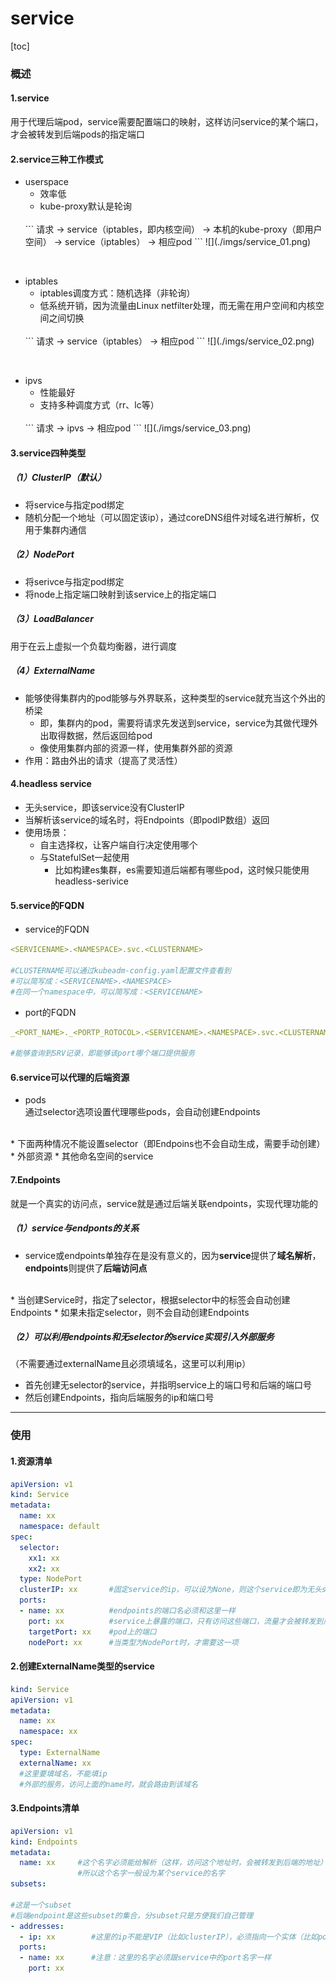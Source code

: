 # service
[toc]
### 概述
#### 1.service
用于代理后端pod，service需要配置端口的映射，这样访问service的某个端口，才会被转发到后端pods的指定端口

#### 2.service三种工作模式

* userspace
  * 效率低
  * kube-proxy默认是轮询
  </br>
  ```
  请求 -> service（iptables，即内核空间） -> 本机的kube-proxy（即用户空间） -> service（iptables） -> 相应pod
  ```
  ![](./imgs/service_01.png)

</br>

* iptables
  * iptables调度方式：随机选择（非轮询）
  * 低系统开销，因为流量由Linux netfilter处理，而无需在用户空间和内核空间之间切换
  </br>
  ```
  请求 -> service（iptables） -> 相应pod
  ```
  ![](./imgs/service_02.png)

</br>

* ipvs
  * 性能最好
  * 支持多种调度方式（rr、lc等）
  </br>
  ```
  请求 -> ipvs -> 相应pod
  ```
  ![](./imgs/service_03.png)

#### 3.service四种类型

##### （1）ClusterIP（默认）
* 将service与指定pod绑定
* 随机分配一个地址（可以固定该ip），通过coreDNS组件对域名进行解析，仅用于集群内通信

##### （2）NodePort
* 将serivce与指定pod绑定
* 将node上指定端口映射到该service上的指定端口

##### （3）LoadBalancer
  用于在云上虚拟一个负载均衡器，进行调度

##### （4）ExternalName
* 能够使得集群内的pod能够与外界联系，这种类型的service就充当这个外出的桥梁
  * 即，集群内的pod，需要将请求先发送到service，service为其做代理外出取得数据，然后返回给pod
  * 像使用集群内部的资源一样，使用集群外部的资源
* 作用：路由外出的请求（提高了灵活性）

#### 4.headless service
* 无头service，即该service没有ClusterIP
* 当解析该service的域名时，将Endpoints（即podIP数组）返回
* 使用场景：
  * 自主选择权，让客户端自行决定使用哪个
  * 与StatefulSet一起使用
    * 比如构建es集群，es需要知道后端都有哪些pod，这时候只能使用headless-serivice

#### 5.service的FQDN			
* service的FQDN
```yaml
<SERVICENAME>.<NAMESPACE>.svc.<CLUSTERNAME>

#CLUSTERNAME可以通过kubeadm-config.yaml配置文件查看到
#可以简写成：<SERVICENAME>.<NAMESPACE>
#在同一个namespace中，可以简写成：<SERVICENAME>
```
* port的FQDN
```yaml
_<PORT_NAME>._<PORTP_ROTOCOL>.<SERVICENAME>.<NAMESPACE>.svc.<CLUSTERNAME>

#能够查询到SRV记录，即能够该port哪个端口提供服务
```
#### 6.service可以代理的后端资源
* pods			
通过selector选项设置代理哪些pods，会自动创建Endpoints
<br>
* 下面两种情况不能设置selector（即Endpoins也不会自动生成，需要手动创建）
  * 外部资源
  * 其他命名空间的service

#### 7.Endpoints
就是一个真实的访问点，service就是通过后端关联endpoints，实现代理功能的
##### （1）service与endponts的关系
* service或endpoints单独存在是没有意义的，因为**service**提供了**域名解析**，**endpoints**则提供了**后端访问点**
</br>
* 当创建Service时，指定了selector，根据selector中的标签会自动创建Endpoints
* 如果未指定selector，则不会自动创建Endpoints

##### （2）可以利用endpoints和无selector的service实现引入外部服务
（不需要通过externalName且必须填域名，这里可以利用ip）
* 首先创建无selector的service，并指明service上的端口号和后端的端口号
* 然后创建Endpoints，指向后端服务的ip和端口号

***

### 使用
#### 1.资源清单
```yaml
apiVersion: v1
kind: Service
metadata:
  name: xx
  namespace: default
spec:
  selector:
    xx1: xx
    xx2: xx
  type: NodePort       
  clusterIP: xx       #固定service的ip，可以设为None，则这个service即为无头service，type这项要去掉
  ports:
  - name: xx          #endpoints的端口名必须和这里一样
    port: xx          #service上暴露的端口，只有访问这些端口，流量才会被转发到后端相应的端口上
    targetPort: xx    #pod上的端口
    nodePort: xx      #当类型为NodePort时，才需要这一项
```

#### 2.创建ExternalName类型的service
```yaml
kind: Service
apiVersion: v1
metadata:
  name: xx
  namespace: xx
spec:
  type: ExternalName
  externalName: xx      
  #这里要填域名，不能填ip
  #外部的服务，访问上面的name时，就会路由到该域名
```

#### 3.Endpoints清单
```yaml
apiVersion: v1
kind: Endpoints
metadata:
  name: xx     #这个名字必须能给解析（这样，访问这个地址时，会被转发到后端的地址）
               #所以这个名字一般设为某个service的名字
subsets:

#这是一个subset				
#后端endpoint是这些subset的集合，分subset只是方便我们自己管理
- addresses:
  - ip: xx        #这里的ip不能是VIP（比如clusterIP），必须指向一个实体（比如pod）
  ports:
  - name: xx      #注意：这里的名字必须跟service中的port名字一样
    port: xx
```
